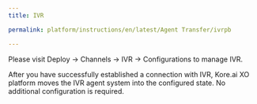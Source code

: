 ```yaml
---
title: IVR

permalink: platform/instructions/en/latest/Agent Transfer/ivrpb

---
```


<container>
  
Please visit Deploy → Channels → IVR → Configurations to manage IVR. 
  
After you have successfully established a connection with IVR, Kore.ai XO platform moves the IVR agent system into the configured state. No additional configuration is required.

</container>
